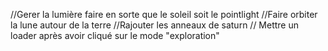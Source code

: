 //Gerer la lumière faire en sorte que le soleil soit le pointlight
//Faire orbiter la lune autour de la terre
//Rajouter les anneaux de saturn
// Mettre un loader après avoir cliqué sur le mode "exploration"